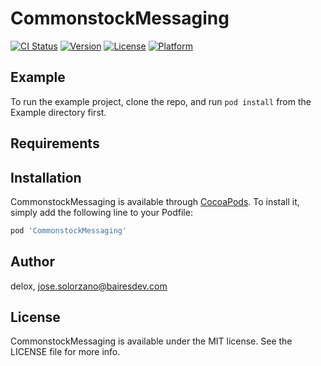 # CommonstockMessaging

[![CI Status](http://img.shields.io/travis/delox/CommonstockMessaging.svg?style=flat)](https://travis-ci.org/delox/CommonstockMessaging)
[![Version](https://img.shields.io/cocoapods/v/CommonstockMessaging.svg?style=flat)](http://cocoapods.org/pods/CommonstockMessaging)
[![License](https://img.shields.io/cocoapods/l/CommonstockMessaging.svg?style=flat)](http://cocoapods.org/pods/CommonstockMessaging)
[![Platform](https://img.shields.io/cocoapods/p/CommonstockMessaging.svg?style=flat)](http://cocoapods.org/pods/CommonstockMessaging)

## Example

To run the example project, clone the repo, and run `pod install` from the Example directory first.

## Requirements

## Installation

CommonstockMessaging is available through [CocoaPods](http://cocoapods.org). To install
it, simply add the following line to your Podfile:

```ruby
pod 'CommonstockMessaging'
```

## Author

delox, jose.solorzano@bairesdev.com

## License

CommonstockMessaging is available under the MIT license. See the LICENSE file for more info.
